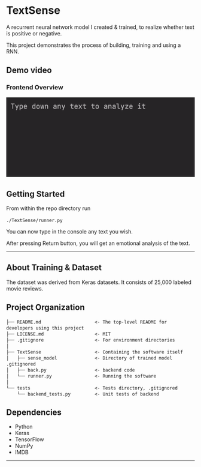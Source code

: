 TextSense
==============================

A recurrent neural network model I created & trained, to realize whether text is positive or negative.

This project demonstrates the process of building, training and using a RNN.

Demo video
------------

### Frontend Overview

![Demo](./textsensedemo.gif?raw=true)

Getting Started
------------

From within the repo directory run

`./TextSense/runner.py`

You can now type in the console any text you wish.

After pressing Return button, you will get an emotional analysis of the text.

-----
About Training & Dataset
--

The dataset was derived from Keras datasets. It consists of 25,000 labeled movie reviews.

Project Organization
------------

    ├── README.md                    <- The top-level README for developers using this project
    ├── LICENSE.md                   <- MIT
    ├── .gitignore                   <- For environment directories
    │
    ├── TextSense                    <- Containing the software itself
    │   ├── sense_model              <- Directory of trained model .gitignored
    │   ├── back.py                  <- backend code
    │   └── runner.py                <- Running the software
    │
    └── tests                        <- Tests directory, .gitignored
        └── backend_tests.py         <- Unit tests of backend
 
Dependencies
------------

- Python
- Keras
- TensorFlow
- NumPy
- IMDB
--------
